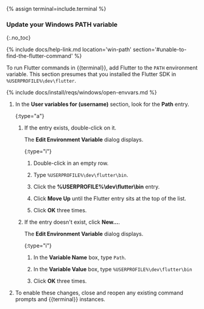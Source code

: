 {% assign terminal=include.terminal %}

### Update your Windows PATH variable
{:.no_toc}

{% include docs/help-link.md location='win-path' section='#unable-to-find-the-flutter-command' %}

To run Flutter commands in {{terminal}},
add Flutter to the `PATH` environment variable.
This section presumes that you installed the Flutter SDK in
`%USERPROFILE%\dev\flutter`.

{% include docs/install/reqs/windows/open-envvars.md %}

1. In the **User variables for (username)** section,
   look for the **Path** entry.

   {:type="a"}
   1. If the entry exists, double-click on it.

      The **Edit Environment Variable** dialog displays.

      {:type="i"}

      1. Double-click in an empty row.

      1. Type `%USERPROFILE%\dev\flutter\bin`.

      1. Click the **%USERPROFILE%\dev\flutter\bin** entry.

      1. Click **Move Up** until the Flutter entry sits at the top of the list.

      1. Click **OK** three times.

   1. If the entry doesn't exist, click **New...**.

      The **Edit Environment Variable** dialog displays.

      {:type="i"}
      1. In the **Variable Name** box, type `Path`.

      1. In the **Variable Value** box,
         type `%USERPROFILE%\dev\flutter\bin`

      1. Click **OK** three times.

1. To enable these changes,
   close and reopen any existing command prompts and {{terminal}} instances.

